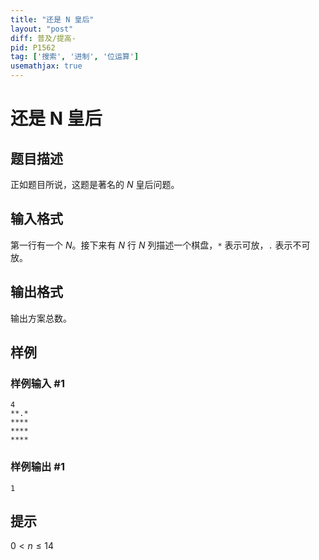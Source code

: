 ```yaml
---
title: "还是 N 皇后"
layout: "post"
diff: 普及/提高-
pid: P1562
tag: ['搜索', '进制', '位运算']
usemathjax: true
---
```


# 还是 N 皇后
## 题目描述

正如题目所说，这题是著名的 $N$ 皇后问题。

## 输入格式

第一行有一个 $N$。接下来有 $N$ 行 $N$ 列描述一个棋盘，`*` 表示可放，`.` 表示不可放。

## 输出格式

输出方案总数。
## 样例

### 样例输入 #1
```
4
**.*
****
****
****
```
### 样例输出 #1
```
1
```
## 提示

$0< n\le14$

